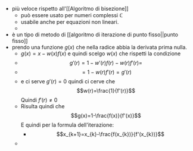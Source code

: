 - più veloce rispetto all'[[Algoritmo di bisezione]] 
	- può essere usato per numeri complessi $\mathbb{C}$
	- usabile anche per equazioni non lineari.
	-  
- è un tipo di metodo di [[algoritmo di iterazione di punto fisso||punto fisso]] 
- prendo una funzione $g(x)$ che nella radice abbia la derivata prima nulla. 
	- $g(x)=x-w(x)f(x)$ e quindi scelgo $w(x)$ che rispetti la condizione
	- $$g'(r)=1-w'(r)f(r)-w(r)f'(r)=$$
	- $$=1-w(r)f'(r)=g'(r)$$
	- e ci serve $g'(r)=0$ quindi ci cerve che $$w(r)=\frac{1}{f'(r)}$$Quindi $f'(r)\ne 0$  
	- Risulta quindi che$$g(x)=1-\frac{f(x)}{f'(x)}$$E quindi per la formula dell'iterazione:
		- $$x_{k+1}=x_{k}-\frac{f(x_{k})}{f'(x_{k})}$$
	- 
 